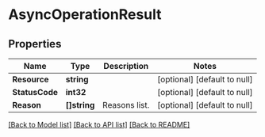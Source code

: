 # AsyncOperationResult

## Properties
Name | Type | Description | Notes
------------ | ------------- | ------------- | -------------
**Resource** | **string** |  | [optional] [default to null]
**StatusCode** | **int32** |  | [optional] [default to null]
**Reason** | **[]string** | Reasons list. | [optional] [default to null]

[[Back to Model list]](../README.md#documentation-for-models) [[Back to API list]](../README.md#documentation-for-api-endpoints) [[Back to README]](../README.md)


